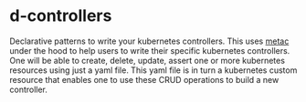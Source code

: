 # d-controllers
Declarative patterns to write your kubernetes controllers. This uses [metac](https://github.com/AmitKumarDas/metac/) under the hood to help users to write their specific kubernetes controllers. One will be able to create, delete, update, assert one or more kubernetes resources using just a yaml file. This yaml file is in turn a kubernetes custom resource that enables one to use these CRUD operations to build a new controller.
